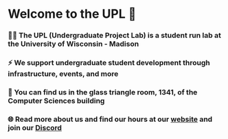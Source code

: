 # Welcome to the UPL 👋

<!--

**Here are some ideas to get you started:**

🙋‍♀️ A short introduction - what is your organization all about?
🌈 Contribution guidelines - how can the community get involved?
👩‍💻 Useful resources - where can the community find your docs? Is there anything else the community should know?
🍿 Fun facts - what does your team eat for breakfast?
🧙 Remember, you can do mighty things with the power of [Markdown](https://docs.github.com/github/writing-on-github/getting-started-with-writing-and-formatting-on-github/basic-writing-and-formatting-syntax)
-->

### 🧑‍🎓 The UPL (Undergraduate Project Lab) is a student run lab at the University of Wisconsin - Madison
### ⚡️ We support undergraduate student development through infrastructure, events, and more
### 🔺 You can find us in the glass triangle room, 1341, of the Computer Sciences building
### 🌐 Read more about us and find our hours at our [website](https://www.upl.cs.wisc.edu) and join our [Discord](https://discord.gg/gDwwbsFMe6)
